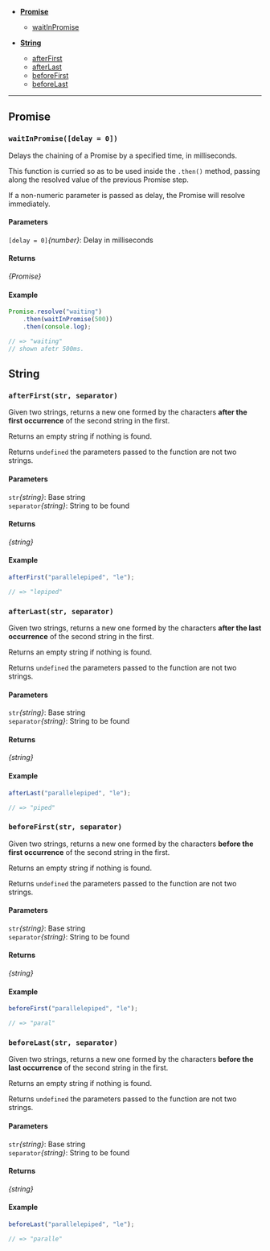 * **[Promise](#promise)**
  * [waitInPromise](#waitInPromise)

* **[String](#string)**
  * [afterFirst](#afterFirst)
  * [afterLast](#afterLast)
  * [beforeFirst](#beforeFirst)
  * [beforeLast](#beforeLast)

---

## Promise

<a name="waitInPromise"></a>
### `waitInPromise([delay = 0])`

Delays the chaining of a Promise by a specified
time, in milliseconds.

This function is curried so as to be used inside
the `.then()` method, passing along the resolved
value of the previous Promise step.

If a non-numeric parameter is passed as delay,
the Promise will resolve immediately.

#### Parameters
`[delay = 0]`*{number}*: Delay in milliseconds<br/>

#### Returns
*{Promise}*<br/>

#### Example

```javascript
Promise.resolve("waiting")
	.then(waitInPromise(500))
	.then(console.log);

// => "waiting"
// shown afetr 500ms.
```

## String

<a name="afterFirst"></a>
### `afterFirst(str, separator)`

Given two strings, returns a new one formed
by the characters **after the first
occurrence** of the second string in the first.

Returns an empty string if nothing is found.

Returns `undefined` the parameters passed to
the function are not two strings.

#### Parameters
`str`*{string}*: Base string<br/>
`separator`*{string}*: String to be found<br/>

#### Returns
*{string}*<br/>

#### Example

```javascript
afterFirst("parallelepiped", "le");

// => "lepiped"
```

<a name="afterLast"></a>
### `afterLast(str, separator)`

Given two strings, returns a new one formed
by the characters **after the last
occurrence** of the second string in the first.

Returns an empty string if nothing is found.

Returns `undefined` the parameters passed to
the function are not two strings.

#### Parameters
`str`*{string}*: Base string<br/>
`separator`*{string}*: String to be found<br/>

#### Returns
*{string}*<br/>

#### Example

```javascript
afterLast("parallelepiped", "le");

// => "piped"
```

<a name="beforeFirst"></a>
### `beforeFirst(str, separator)`

Given two strings, returns a new one formed
by the characters **before the first
occurrence** of the second string in the first.

Returns an empty string if nothing is found.

Returns `undefined` the parameters passed to
the function are not two strings.

#### Parameters
`str`*{string}*: Base string<br/>
`separator`*{string}*: String to be found<br/>

#### Returns
*{string}*<br/>

#### Example

```javascript
beforeFirst("parallelepiped", "le");

// => "paral"
```

<a name="beforeLast"></a>
### `beforeLast(str, separator)`

Given two strings, returns a new one formed
by the characters **before the last
occurrence** of the second string in the first.

Returns an empty string if nothing is found.

Returns `undefined` the parameters passed to
the function are not two strings.

#### Parameters
`str`*{string}*: Base string<br/>
`separator`*{string}*: String to be found<br/>

#### Returns
*{string}*<br/>

#### Example

```javascript
beforeLast("parallelepiped", "le");

// => "paralle"
```


